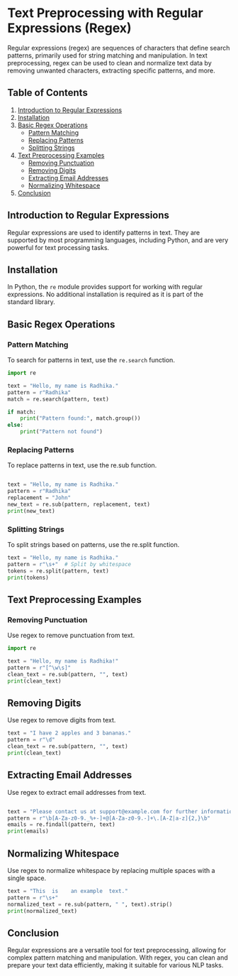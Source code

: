 # Text Preprocessing with Regular Expressions (Regex)

Regular expressions (regex) are sequences of characters that define search patterns, primarily used for string matching and manipulation. In text preprocessing, regex can be used to clean and normalize text data by removing unwanted characters, extracting specific patterns, and more.

## Table of Contents
1. [Introduction to Regular Expressions](#introduction-to-regular-expressions)
2. [Installation](#installation)
3. [Basic Regex Operations](#basic-regex-operations)
    - [Pattern Matching](#pattern-matching)
    - [Replacing Patterns](#replacing-patterns)
    - [Splitting Strings](#splitting-strings)
4. [Text Preprocessing Examples](#text-preprocessing-examples)
    - [Removing Punctuation](#removing-punctuation)
    - [Removing Digits](#removing-digits)
    - [Extracting Email Addresses](#extracting-email-addresses)
    - [Normalizing Whitespace](#normalizing-whitespace)
5. [Conclusion](#conclusion)

## Introduction to Regular Expressions

Regular expressions are used to identify patterns in text. They are supported by most programming languages, including Python, and are very powerful for text processing tasks.

## Installation

In Python, the `re` module provides support for working with regular expressions. No additional installation is required as it is part of the standard library.

## Basic Regex Operations

### Pattern Matching

To search for patterns in text, use the `re.search` function.

```python
import re

text = "Hello, my name is Radhika."
pattern = r"Radhika"
match = re.search(pattern, text)

if match:
    print("Pattern found:", match.group())
else:
    print("Pattern not found")
```

### Replacing Patterns
To replace patterns in text, use the re.sub function.

```python

text = "Hello, my name is Radhika."
pattern = r"Radhika"
replacement = "John"
new_text = re.sub(pattern, replacement, text)
print(new_text)

```
### Splitting Strings
To split strings based on patterns, use the re.split function.

```python
text = "Hello, my name is Radhika."
pattern = r"\s+"  # Split by whitespace
tokens = re.split(pattern, text)
print(tokens)

```

## Text Preprocessing Examples
### Removing Punctuation
Use regex to remove punctuation from text.

```python
import re

text = "Hello, my name is Radhika!"
pattern = r"[^\w\s]"
clean_text = re.sub(pattern, "", text)
print(clean_text)
```
## Removing Digits
Use regex to remove digits from text.
```python
text = "I have 2 apples and 3 bananas."
pattern = r"\d"
clean_text = re.sub(pattern, "", text)
print(clean_text)

```

## Extracting Email Addresses
Use regex to extract email addresses from text.
```python

text = "Please contact us at support@example.com for further information."
pattern = r"\b[A-Za-z0-9._%+-]+@[A-Za-z0-9.-]+\.[A-Z|a-z]{2,}\b"
emails = re.findall(pattern, text)
print(emails)
```

## Normalizing Whitespace
Use regex to normalize whitespace by replacing multiple spaces with a single space.

```python
text = "This  is    an example  text."
pattern = r"\s+"
normalized_text = re.sub(pattern, " ", text).strip()
print(normalized_text)

```

## Conclusion
Regular expressions are a versatile tool for text preprocessing, allowing for complex pattern matching and manipulation. With regex, you can clean and prepare your text data efficiently, making it suitable for various NLP tasks.